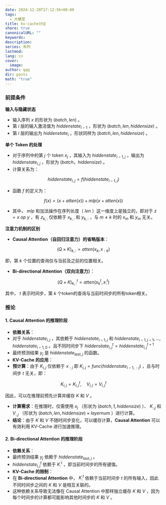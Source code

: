 ```yaml
---
date: 2024-12-20T17:12:56+08:00
tags:
  - 大模型
title: kv-cache讨论
share: true
canonicalURL: ""
keywords: 
description: 
series: 系列
lastmod: 
lang: cn
cover:
  image: 
author: qqq
dir: posts
math: "true"
---
```

### 前提条件

**输入与隐藏状态**
- 输入序列  $x$  的形状为  $(batch, len)$ 。
- 第  $i$  层的输入激活值为  $hiddenstate_{i-1}$ ，形状为  $(batch, len, hiddensize)$ 。
- 第  $i$  层的输出为  $hiddenstate_i$ ，形状同样为  $(batch, len, hiddensize)$ 。

**单个 Token 的处理**
- 对于序列中的第  $j$  个 token   $x_j$  ，其输入为   $hiddenstate_{i-1,j}$  ，输出为  $hiddenstate_{i,j}$ ，形状为  $(batch，hiddensize)$ 。
- 计算关系为：

$$
hiddenstate_{i,j} = f(hiddenstate_{i-1,j})
$$

- 函数  $f$  的定义为：

$$
f(x) = (x + {atten}(x)) + {mlp}(x + {atten}(x))
$$

- 其中， ${mlp}$  和加法操作在序列长度（ $len$ ）这一维度上是独立的，即对于  $z = x \ {op} \ y$ ，有  $z_{k,:}$  仅依赖于  $x_{k,:}$  和  $y_{k,:}$ ，与  $m \neq k$  时的  $x_m$  和  $y_m$  无关。  

**注意力机制的区别**
- **Causal Attention（自回归注意力）的省略版本**：

$$
({Q} \times {K})_{k,:} = {atten}(x_k, x_{:k})
$$

即，第  $k$  个位置的查询仅与当前及之前的位置相关。
- **Bi-directional Attention（双向注意力）**：

$$
({Q} \times {K})_{k,:}^t = {atten}(x_k^t, x_{:}^t)
$$

其中， $t$  表示时间步，第  $k$  个token的查询与当前时间步的所有token相关。
### 推论
#### 1. Causal Attention 的推理阶段
- **依赖关系**：
- 对于  $hiddenstate_{i,j}$ ，其依赖于  $hiddenstate_{i-1,j}$  和  $hiddenstate_{i-1,j-1}, \ldots, hiddenstate_{i-1,0}$ 。且不同时间步下 $hiddenstate_{i,j}^t=hiddenstate_{i,j}^{t+1}$ 
- 最终预测结果  $y_j$  是  $hiddenstate_{last,j}$  的函数。
- **KV-Cache 的应用**：
- **预计算**：由于  $K_{i,j}$  仅依赖于  $x_{:j}$ 即 $K_{i,j}=func(hiddenstate_{i-1,:j})$ ，且与时间步  $t$  无关，即：

$$
K_{i,j} = K_{i,j}^t, \quad V_{i,j} = V_{i,j}^t
$$

因此，可以在推理前预先计算并缓存  $K$  和  $V$ 。
- **计算需求**：在推理时，仅需使用  $x_j$ （形状为  $(batch, 1, hiddensize)$ ）、 $K_{:,j}$  和  $V_{:,j}$ （形状为  $(batch, len, hiddensize) \times {layernum}$ ）进行计算。
- **结论**：由于  $K$  和  $V$  不随时间步变化，可以缓存计算，**Causal Attention** 可以有效利用 KV-Cache 进行加速推理。
#### 2. Bi-directional Attention 的推理阶段
- **依赖关系**：
- 最终预测结果  $y_j$  依赖于  $hiddenstate_{last,j}$ 。
-  $hiddenstate_{i,j}^t$  依赖于  $K_{:}^t$ ，即当前时间步的所有键值。
- **KV-Cache 的限制**：
- 在 **Bi-directional Attention** 中， $K_{:}^t$  依赖于当前时间步  $t$  的所有输入，因此不同时间步之间的  $K$  和  $V$  是相互关联的。
- 这种依赖关系导致无法像在 Causal Attention 中那样独立缓存  $K$  和  $V$ ，因为每个时间步的计算都可能影响其他时间步的  $K$  和  $V$ 。 
